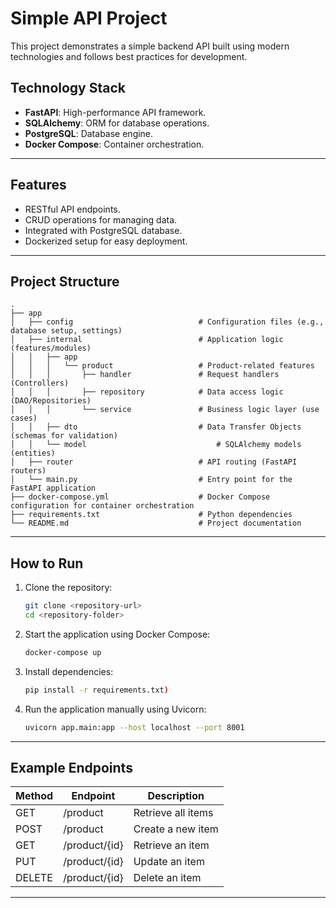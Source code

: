 # Simple API Project

This project demonstrates a simple backend API built using modern technologies and follows best practices for development.

## Technology Stack

- **FastAPI**: High-performance API framework.
- **SQLAlchemy**: ORM for database operations.
- **PostgreSQL**: Database engine.
- **Docker Compose**: Container orchestration.

---

## Features

- RESTful API endpoints.
- CRUD operations for managing data.
- Integrated with PostgreSQL database.
- Dockerized setup for easy deployment.

---

## Project Structure

```
.
├── app
│   ├── config                            # Configuration files (e.g., database setup, settings)
│   ├── internal                          # Application logic (features/modules)
│   │   ├── app
│   │   │   └── product                   # Product-related features
│   │   │       ├── handler               # Request handlers (Controllers)
│   │   │       ├── repository            # Data access logic (DAO/Repositories)
│   │   │       └── service               # Business logic layer (use cases)
│   │   ├── dto                           # Data Transfer Objects (schemas for validation)
│   │   └── model                             # SQLAlchemy models (entities)
│   ├── router                            # API routing (FastAPI routers)
│   └── main.py                           # Entry point for the FastAPI application
├── docker-compose.yml                    # Docker Compose configuration for container orchestration
├── requirements.txt                      # Python dependencies
└── README.md                             # Project documentation
```

---

## How to Run

1. Clone the repository:
   ```bash
   git clone <repository-url>
   cd <repository-folder>
   ```

2. Start the application using Docker Compose:
   ```bash
   docker-compose up 
   ```

3. Install dependencies:
   ```bash
   pip install -r requirements.txt)
   ```

4. Run the application manually using Uvicorn:
   ```bash
   uvicorn app.main:app --host localhost --port 8001
   ```
   
---

## Example Endpoints

| Method | Endpoint       | Description          |
|--------|----------------|----------------------|
| GET    | /product       | Retrieve all items  |
| POST   | /product       | Create a new item   |
| GET    | /product/{id}  | Retrieve an item    |
| PUT    | /product/{id}  | Update an item      |
| DELETE | /product/{id}  | Delete an item      |

---
